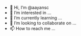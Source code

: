 - 👋 Hi, I’m @aayansc
- 👀 I’m interested in ...
- 🌱 I’m currently learning ...
- 💞️ I’m looking to collaborate on ...
- 📫 How to reach me ...

<!---
aayansc/aayansc is a ✨ special ✨ repository because its `README.md` (this file) appears on your GitHub profile.
You can click the Preview link to take a look at your changes.
--->
